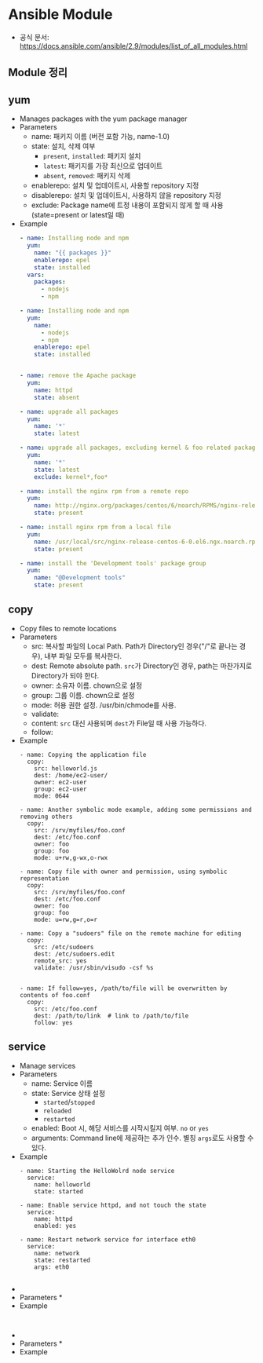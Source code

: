 # Ansible Module
* 공식 문서: https://docs.ansible.com/ansible/2.9/modules/list_of_all_modules.html


## Module 정리
## yum
* Manages packages with the yum package manager
* Parameters
    * name: 패키지 이름 (버전 포함 가능, name-1.0)
    * state: 설치, 삭제 여부
        * ```present```, ```installed```: 패키지 설치
        * ```latest```: 패키지를 가장 최신으로 업데이트
        * ```absent```, ```removed```: 패키지 삭제
    * enablerepo: 설치 및 업데이트시, 사용할 repository 지정
    * disablerepo: 설치 및 업데이트시, 사용하지 않을 repository 지정
    * exclude: Package name에 트정 내용이 포함되지 않게 할 때 사용(state=present or latest일 때)
* Example
    ```yaml
    - name: Installing node and npm
      yum:
        name: "{{ packages }}"
        enablerepo: epel
        state: installed
      vars:
        packages:
          - nodejs
          - npm

    - name: Installing node and npm
      yum:
        name:
          - nodejs
          - npm
        enablerepo: epel
        state: installed


    - name: remove the Apache package
      yum:
        name: httpd
        state: absent

    - name: upgrade all packages
      yum:
        name: '*'
        state: latest

    - name: upgrade all packages, excluding kernel & foo related packages
      yum:
        name: '*'
        state: latest
        exclude: kernel*,foo*

    - name: install the nginx rpm from a remote repo
      yum:
        name: http://nginx.org/packages/centos/6/noarch/RPMS/nginx-release-centos-6-0.el6.ngx.noarch.rpm
        state: present

    - name: install nginx rpm from a local file
      yum:
        name: /usr/local/src/nginx-release-centos-6-0.el6.ngx.noarch.rpm
        state: present

    - name: install the 'Development tools' package group
      yum:
        name: "@Development tools"
        state: present  
    ```

## copy
* Copy files to remote locations
* Parameters
    * src: 복사할 파일의 Local Path. Path가 Directory인 경우("/"로 끝나는 경우), 내부 파일 모두를 복사한다.
    * dest: Remote absolute path. ```src```가 Directory인 경우, path는 마찬가지로 Directory가 되야 한다.
    * owner: 소유자 이름. chown으로 설정
    * group: 그룹 이름. chown으로 설정
    * mode: 허용 권한 설정. /usr/bin/chmode를 사용. 
    * validate: 
    * content: ```src``` 대신 사용되며 ```dest```가 File일 때 사용 가능하다. 
    * follow: 
* Example
    ```
    - name: Copying the application file
      copy:
        src: helloworld.js
        dest: /home/ec2-user/
        owner: ec2-user
        group: ec2-user
        mode: 0644
    
    - name: Another symbolic mode example, adding some permissions and removing others
      copy:
        src: /srv/myfiles/foo.conf
        dest: /etc/foo.conf
        owner: foo
        group: foo
        mode: u+rw,g-wx,o-rwx

    - name: Copy file with owner and permission, using symbolic representation
      copy:
        src: /srv/myfiles/foo.conf
        dest: /etc/foo.conf
        owner: foo
        group: foo
        mode: u=rw,g=r,o=r

    - name: Copy a "sudoers" file on the remote machine for editing
      copy:
        src: /etc/sudoers
        dest: /etc/sudoers.edit
        remote_src: yes
        validate: /usr/sbin/visudo -csf %s


    - name: If follow=yes, /path/to/file will be overwritten by contents of foo.conf
      copy:
        src: /etc/foo.conf
        dest: /path/to/link  # link to /path/to/file
        follow: yes
    ```



## service
* Manage services
* Parameters
    * name: Service 이름
    * state: Service 상태 설정
        * ```started```/```stopped```
        * ```reloaded```
        * ```restarted```
    * enabled: Boot 시, 해당 서비스를 시작시킬지 여부. ```no``` or ```yes```
    * arguments: Command line에 제공하는 추가 인수. 별칭 ```args```로도 사용할 수 있다.
* Example
    ```
    - name: Starting the HelloWolrd node service
      service:
        name: helloworld
        state: started

    - name: Enable service httpd, and not touch the state
      service:
        name: httpd
        enabled: yes

    - name: Restart network service for interface eth0
      service:
        name: network
        state: restarted
        args: eth0
    ```


## 
* 
* Parameters
    * 
* Example
    ```
    ```


## 
* 
* Parameters
    * 
* Example
    ```
    ```



